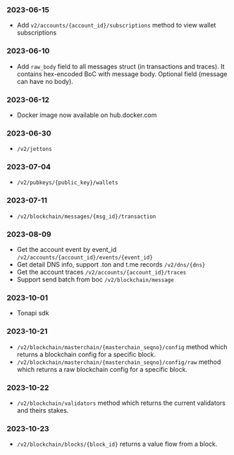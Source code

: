 ### 2023-06-15
- Add `v2/accounts/{account_id}/subscriptions` method to view wallet subscriptions

### 2023-06-10
- Add `raw_body` field to all messages struct (in transactions and traces). It contains hex-encoded BoC with message body. Optional field (message can have no body). 

### 2023-06-12
- Docker image now available on hub.docker.com

### 2023-06-30
- `/v2/jettons`

### 2023-07-04 
- `/v2/pubkeys/{public_key}/wallets`

### 2023-07-11
- `/v2/blockchain/messages/{msg_id}/transaction`

### 2023-08-09
- Get the account event by event_id `/v2/accounts/{account_id}/events/{event_id}`
- Get detail DNS info, support .ton and t.me records `/v2/dns/{dns}`
- Get the account traces `/v2/accounts/{account_id}/traces`
- Support send batch from boc `/v2/blockchain/message`

### 2023-10-01
- Tonapi sdk

### 2023-10-21
- `/v2/blockchain/masterchain/{masterchain_seqno}/config` method which returns a blockchain config for a specific block.
- `/v2/blockchain/masterchain/{masterchain_seqno}/config/raw` method which returns a raw blockchain config for a specific block.

### 2023-10-22
- `/v2/blockchain/validators` method which returns the current validators and theirs stakes.
 
### 2023-10-23
- `/v2/blockchain/blocks/{block_id}` returns a value flow from a block.
